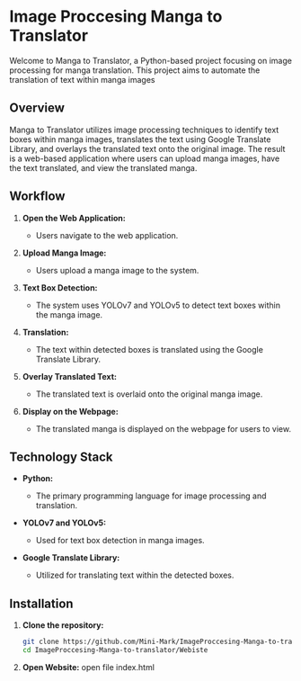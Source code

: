 # Image Proccesing Manga to Translator

Welcome to Manga to Translator, a Python-based project focusing on image processing for manga translation. This project aims to automate the translation of text within manga images

## Overview

Manga to Translator utilizes image processing techniques to identify text boxes within manga images, translates the text using Google Translate Library, and overlays the translated text onto the original image. The result is a web-based application where users can upload manga images, have the text translated, and view the translated manga.

## Workflow

1. **Open the Web Application:**
   - Users navigate to the web application.

2. **Upload Manga Image:**
   - Users upload a manga image to the system.

3. **Text Box Detection:**
   - The system uses YOLOv7 and YOLOv5 to detect text boxes within the manga image.

4. **Translation:**
   - The text within detected boxes is translated using the Google Translate Library.

5. **Overlay Translated Text:**
   - The translated text is overlaid onto the original manga image.

6. **Display on the Webpage:**
   - The translated manga is displayed on the webpage for users to view.

## Technology Stack

- **Python:**
  - The primary programming language for image processing and translation.

- **YOLOv7 and YOLOv5:**
  - Used for text box detection in manga images.

- **Google Translate Library:**
  - Utilized for translating text within the detected boxes.

## Installation

1. **Clone the repository:**
   ```bash
   git clone https://github.com/Mini-Mark/ImageProccesing-Manga-to-translator.git
   cd ImageProccesing-Manga-to-translator/Webiste
2. **Open Website:**
   open file index.html
